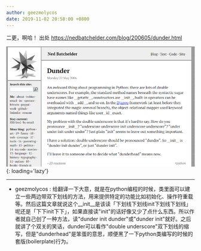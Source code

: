 ```yaml
---
author: geezmolycos
date: 2019-11-02 20:58:00 +0800
---
```


二更，啊哈！ 出处 <https://nedbatchelder.com/blog/200605/dunder.html>

![](/images/qq-zone/2019-11-02-dunder.png){: loading='lazy'}

---

- geezmolycos : 给翻译一下大意，就是在python编程的时候，类里面可以建立一些两边带双下划线的方法，用来提供特定的功能比如初始化、操作符重载等。然后这篇文章就说这个__init__是该读「下划线下划线init下划线下划线」呢还是「下下init下下」，如果直接读"init"的话好像又少了点什么东西。所以作者就自己创了一种方法，读"dunder init dunder"或"dunder init"就好。之后就讲了个双关的笑话，dunder可以看作"double underscore"双下划线的缩写，但是"dunderhead"是笨蛋的意思，顺便黑了一下python类编写的时候的套版(boilerplate)行为。
